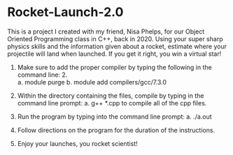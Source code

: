 # Rocket-Launch-2.0
This is a project I created with my friend, Nisa Phelps, for our Object Oriented Programming class in C++, back in 2020. Using your super sharp physics skills and the information given about a rocket, estimate where your projectile will land when launched. If you get it right, you win a virtual star!

1.	Make sure to add the proper compiler by typing the following in the command line:
    2.	    
    a.	module purge
    b.	module add compilers/gcc/7.3.0
  
2.	Within the directory containing the files, compile by typing in the command line prompt: 
    a.	g++ *.cpp 
    to compile all of the cpp files. 

3.	Run the program by typing into the command line prompt: 
    a.	./a.out

4.	Follow directions on the program for the duration of the instructions.

5.	Enjoy your launches, you rocket scientist!

